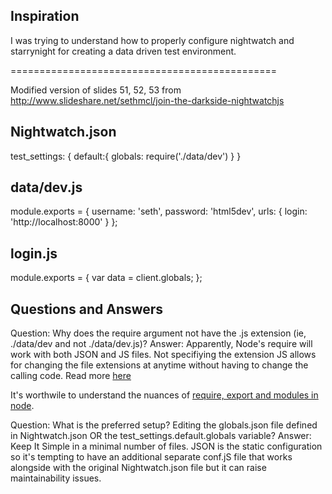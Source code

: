 Inspiration
-----------
I was trying to understand how to properly configure nightwatch and starrynight for creating a data driven test environment.

==============================================

Modified version of slides 51, 52, 53 from http://www.slideshare.net/sethmcl/join-the-darkside-nightwatchjs 

Nightwatch.json
---------------
test_settings: {
  default:{
    globals: require('./data/dev')
  }
}

data/dev.js
-----------
module.exports = {
  username: 'seth',
  password: 'html5dev',
  urls: {
    login: 'http://localhost:8000'
  }
};

login.js
--------
module.exports = {
  var data = client.globals;
};


Questions and Answers
---------------------
Question: Why does the require argument not have the .js extension (ie, ./data/dev and not ./data/dev.js)?
Answer: Apparently, Node's require will work with both
JSON and JS files.  Not specifiying the extension JS allows for changing the file extensions at anytime without having to
change the calling code.  Read more [here](http://www.bennadel.com/blog/2908-you-can-use-require-to-load-json-javascript-object-notation-files-in-node-js.htm)

It's worthwile to understand the nuances of [require, export and modules in node](http://openmymind.net/2012/2/3/Node-Require-and-Exports/).

Question: What is the preferred setup? Editing the globals.json file defined in Nightwatch.json OR the test_settings.default.globals variable?
Answer: Keep It Simple in a minimal number of files.  JSON is the static configuration so it's tempting to have an
additional separate conf.jS file that works alongside with the original Nightwatch.json file but it can raise maintainability issues.
